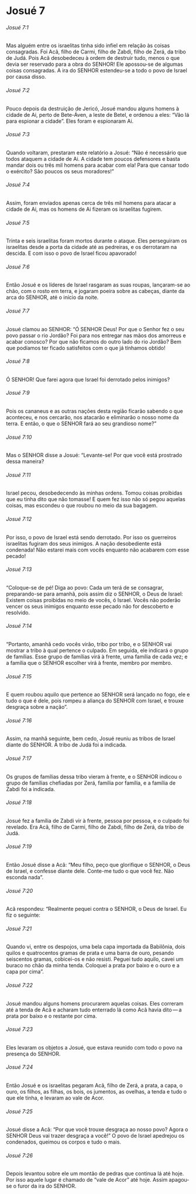 # Josué 7

###### Josué 7:1

Mas alguém entre os israelitas tinha sido infiel em relação às coisas consagradas. Foi Acã, filho de Carmi, filho de Zabdi, filho de Zerá, da tribo de Judá. Pois Acã desobedeceu à ordem de destruir tudo, menos o que devia ser reservado para a obra do SENHOR! Ele apossou-se de algumas coisas consagradas. A ira do SENHOR estendeu-se a todo o povo de Israel por causa disso.

###### Josué 7:2

Pouco depois da destruição de Jericó, Josué mandou alguns homens à cidade de Ai, perto de Bete-Áven, a leste de Betel, e ordenou a eles: “Vão lá para espionar a cidade”. Eles foram e espionaram Ai.

###### Josué 7:3

Quando voltaram, prestaram este relatório a Josué: “Não é necessário que todos ataquem a cidade de Ai. A cidade tem poucos defensores e basta mandar dois ou três mil homens para acabar com ela! Para que cansar todo o exército? São poucos os seus moradores!”

###### Josué 7:4

Assim, foram enviados apenas cerca de três mil homens para atacar a cidade de Ai, mas os homens de Ai fizeram os israelitas fugirem.

###### Josué 7:5

Trinta e seis israelitas foram mortos durante o ataque. Eles perseguiram os israelitas desde a porta da cidade até as pedreiras, e os derrotaram na descida. E com isso o povo de Israel ficou apavorado!

###### Josué 7:6

Então Josué e os líderes de Israel rasgaram as suas roupas, lançaram-se ao chão, com o rosto em terra, e jogaram poeira sobre as cabeças, diante da arca do SENHOR, até o início da noite.

###### Josué 7:7

Josué clamou ao SENHOR: “Ó SENHOR Deus! Por que o Senhor fez o seu povo passar o rio Jordão? Foi para nos entregar nas mãos dos amorreus e acabar conosco? Por que não ficamos do outro lado do rio Jordão? Bem que podíamos ter ficado satisfeitos com o que já tínhamos obtido!

###### Josué 7:8

Ó SENHOR! Que farei agora que Israel foi derrotado pelos inimigos?

###### Josué 7:9

Pois os cananeus e as outras nações desta região ficarão sabendo o que aconteceu, e nos cercarão, nos atacarão e eliminarão o nosso nome da terra. E então, o que o SENHOR fará ao seu grandioso nome?”

###### Josué 7:10

Mas o SENHOR disse a Josué: “Levante-se! Por que você está prostrado dessa maneira?

###### Josué 7:11

Israel pecou, desobedecendo às minhas ordens. Tomou coisas proibidas que eu tinha dito que não tomasse! E quem fez isso não só pegou aquelas coisas, mas escondeu o que roubou no meio da sua bagagem.

###### Josué 7:12

Por isso, o povo de Israel está sendo derrotado. Por isso os guerreiros israelitas fugiram dos seus inimigos. A nação desobediente está condenada! Não estarei mais com vocês enquanto não acabarem com esse pecado!

###### Josué 7:13

“Coloque-se de pé! Diga ao povo: Cada um terá de se consagrar, preparando-se para amanhã, pois assim diz o SENHOR, o Deus de Israel: Existem coisas proibidas no meio de vocês, ó Israel. Vocês não poderão vencer os seus inimigos enquanto esse pecado não for descoberto e resolvido.

###### Josué 7:14

“Portanto, amanhã cedo vocês virão, tribo por tribo, e o SENHOR vai mostrar a tribo à qual pertence o culpado. Em seguida, ele indicará o grupo de famílias. Esse grupo de famílias virá à frente, uma família de cada vez; e a família que o SENHOR escolher virá à frente, membro por membro.

###### Josué 7:15

E quem roubou aquilo que pertence ao SENHOR será lançado no fogo, ele e tudo o que é dele, pois rompeu a aliança do SENHOR com Israel, e trouxe desgraça sobre a nação”.

###### Josué 7:16

Assim, na manhã seguinte, bem cedo, Josué reuniu as tribos de Israel diante do SENHOR. A tribo de Judá foi a indicada.

###### Josué 7:17

Os grupos de famílias dessa tribo vieram à frente, e o SENHOR indicou o grupo de famílias chefiadas por Zerá, família por família, e a família de Zabdi foi a indicada.

###### Josué 7:18

Josué fez a família de Zabdi vir à frente, pessoa por pessoa, e o culpado foi revelado. Era Acã, filho de Carmi, filho de Zabdi, filho de Zerá, da tribo de Judá.

###### Josué 7:19

Então Josué disse a Acã: “Meu filho, peço que glorifique o SENHOR, o Deus de Israel, e confesse diante dele. Conte-me tudo o que você fez. Não esconda nada”.

###### Josué 7:20

Acã respondeu: “Realmente pequei contra o SENHOR, o Deus de Israel. Eu fiz o seguinte:

###### Josué 7:21

Quando vi, entre os despojos, uma bela capa importada da Babilônia, dois quilos e quatrocentos gramas de prata e uma barra de ouro, pesando seiscentos gramas, cobicei-os e não resisti. Peguei tudo aquilo, cavei um buraco no chão da minha tenda. Coloquei a prata por baixo e o ouro e a capa por cima”.

###### Josué 7:22

Josué mandou alguns homens procurarem aquelas coisas. Eles correram até a tenda de Acã e acharam tudo enterrado lá como Acã havia dito — a prata por baixo e o restante por cima.

###### Josué 7:23

Eles levaram os objetos a Josué, que estava reunido com todo o povo na presença do SENHOR.

###### Josué 7:24

Então Josué e os israelitas pegaram Acã, filho de Zerá, a prata, a capa, o ouro, os filhos, as filhas, os bois, os jumentos, as ovelhas, a tenda e tudo o que ele tinha, e levaram ao vale de Acor.

###### Josué 7:25

Josué disse a Acã: “Por que você trouxe desgraça ao nosso povo? Agora o SENHOR Deus vai trazer desgraça a você!” O povo de Israel apedrejou os condenados, queimou os corpos e tudo o mais.

###### Josué 7:26

Depois levantou sobre ele um montão de pedras que continua lá até hoje. Por isso aquele lugar é chamado de “vale de Acor” até hoje. Assim apagou-se o furor da ira do SENHOR.

